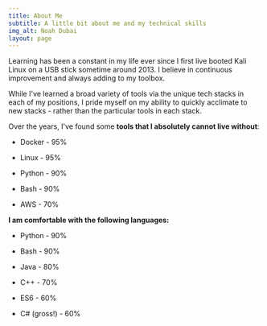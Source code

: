 ```yaml
---
title: About Me
subtitle: A little bit about me and my technical skills
img_alt: Noah Dubai
layout: page
---
```

Learning has been a constant in my life ever since I first live booted Kali Linux on a USB stick sometime around 2013. I believe in continuous improvement and always adding to my toolbox.

While I've learned a broad variety of tools via the unique tech stacks in each of my positions, I pride myself on my ability to quickly acclimate to new stacks - rather than the particular tools in each stack.

Over the years, I've found some **tools that I absolutely cannot live without**:

*   Docker - 95%

*   Linux    - 95%

*   Python - 90%

*   Bash     - 90%

*   AWS      - 70%

**I am comfortable with the following languages:**

*   Python - 90%

*   Bash     - 90%

*   Java     - 80%

*   C++      - 70%

*   ES6      - 60%

*   C# (gross!) - 60%
